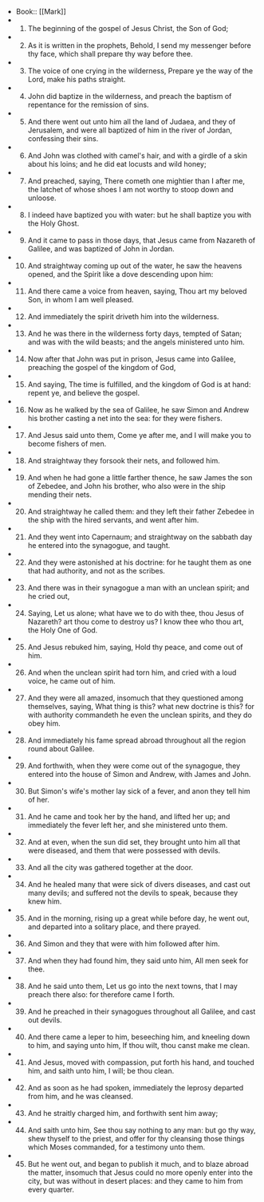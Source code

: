 - Book:: [[Mark]]
- 1. The beginning of the gospel of Jesus Christ, the Son of God;
- 2. As it is written in the prophets, Behold, I send my messenger before thy face, which shall prepare thy way before thee.
- 3. The voice of one crying in the wilderness, Prepare ye the way of the Lord, make his paths straight.
- 4. John did baptize in the wilderness, and preach the baptism of repentance for the remission of sins.
- 5. And there went out unto him all the land of Judaea, and they of Jerusalem, and were all baptized of him in the river of Jordan, confessing their sins.
- 6. And John was clothed with camel's hair, and with a girdle of a skin about his loins; and he did eat locusts and wild honey;
- 7. And preached, saying, There cometh one mightier than I after me, the latchet of whose shoes I am not worthy to stoop down and unloose.
- 8. I indeed have baptized you with water: but he shall baptize you with the Holy Ghost.
- 9. And it came to pass in those days, that Jesus came from Nazareth of Galilee, and was baptized of John in Jordan.
- 10. And straightway coming up out of the water, he saw the heavens opened, and the Spirit like a dove descending upon him:
- 11. And there came a voice from heaven, saying, Thou art my beloved Son, in whom I am well pleased.
- 12. And immediately the spirit driveth him into the wilderness.
- 13. And he was there in the wilderness forty days, tempted of Satan; and was with the wild beasts; and the angels ministered unto him.
- 14. Now after that John was put in prison, Jesus came into Galilee, preaching the gospel of the kingdom of God,
- 15. And saying, The time is fulfilled, and the kingdom of God is at hand: repent ye, and believe the gospel.
- 16. Now as he walked by the sea of Galilee, he saw Simon and Andrew his brother casting a net into the sea: for they were fishers.
- 17. And Jesus said unto them, Come ye after me, and I will make you to become fishers of men.
- 18. And straightway they forsook their nets, and followed him.
- 19. And when he had gone a little farther thence, he saw James the son of Zebedee, and John his brother, who also were in the ship mending their nets.
- 20. And straightway he called them: and they left their father Zebedee in the ship with the hired servants, and went after him.
- 21. And they went into Capernaum; and straightway on the sabbath day he entered into the synagogue, and taught.
- 22. And they were astonished at his doctrine: for he taught them as one that had authority, and not as the scribes.
- 23. And there was in their synagogue a man with an unclean spirit; and he cried out,
- 24. Saying, Let us alone; what have we to do with thee, thou Jesus of Nazareth? art thou come to destroy us? I know thee who thou art, the Holy One of God.
- 25. And Jesus rebuked him, saying, Hold thy peace, and come out of him.
- 26. And when the unclean spirit had torn him, and cried with a loud voice, he came out of him.
- 27. And they were all amazed, insomuch that they questioned among themselves, saying, What thing is this? what new doctrine is this? for with authority commandeth he even the unclean spirits, and they do obey him.
- 28. And immediately his fame spread abroad throughout all the region round about Galilee.
- 29. And forthwith, when they were come out of the synagogue, they entered into the house of Simon and Andrew, with James and John.
- 30. But Simon's wife's mother lay sick of a fever, and anon they tell him of her.
- 31. And he came and took her by the hand, and lifted her up; and immediately the fever left her, and she ministered unto them.
- 32. And at even, when the sun did set, they brought unto him all that were diseased, and them that were possessed with devils.
- 33. And all the city was gathered together at the door.
- 34. And he healed many that were sick of divers diseases, and cast out many devils; and suffered not the devils to speak, because they knew him.
- 35. And in the morning, rising up a great while before day, he went out, and departed into a solitary place, and there prayed.
- 36. And Simon and they that were with him followed after him.
- 37. And when they had found him, they said unto him, All men seek for thee.
- 38. And he said unto them, Let us go into the next towns, that I may preach there also: for therefore came I forth.
- 39. And he preached in their synagogues throughout all Galilee, and cast out devils.
- 40. And there came a leper to him, beseeching him, and kneeling down to him, and saying unto him, If thou wilt, thou canst make me clean.
- 41. And Jesus, moved with compassion, put forth his hand, and touched him, and saith unto him, I will; be thou clean.
- 42. And as soon as he had spoken, immediately the leprosy departed from him, and he was cleansed.
- 43. And he straitly charged him, and forthwith sent him away;
- 44. And saith unto him, See thou say nothing to any man: but go thy way, shew thyself to the priest, and offer for thy cleansing those things which Moses commanded, for a testimony unto them.
- 45. But he went out, and began to publish it much, and to blaze abroad the matter, insomuch that Jesus could no more openly enter into the city, but was without in desert places: and they came to him from every quarter.
